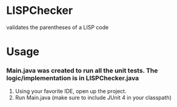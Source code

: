 # LISPChecker
validates the parentheses of a LISP code

# Usage
### Main.java was created to run all the unit tests. The logic/implementation is in LISPChecker.java
1. Using your favorite IDE, open up the project.
2. Run Main.java (make sure to include JUnit 4 in your classpath)
